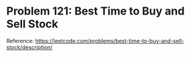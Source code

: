 # Problem 121: Best Time to Buy and Sell Stock

Reference: https://leetcode.com/problems/best-time-to-buy-and-sell-stock/description/